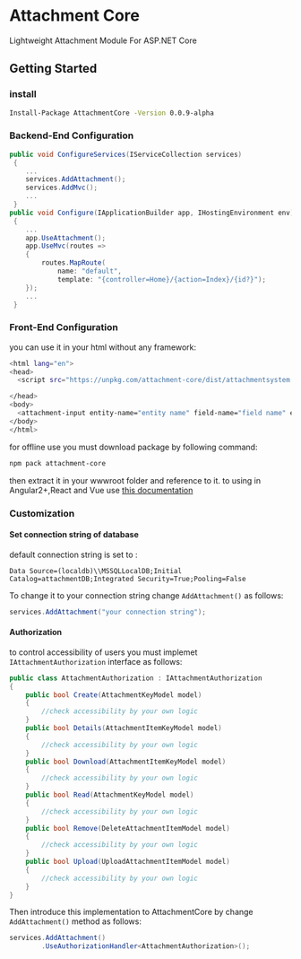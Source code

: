# Attachment Core

Lightweight Attachment Module For ASP.NET Core 
## Getting Started

### install

```bash
Install-Package AttachmentCore -Version 0.0.9-alpha
```

### Backend-End Configuration

```c#
public void ConfigureServices(IServiceCollection services)
 {
    ...
    services.AddAttachment();
    services.AddMvc();
    ...
 }
public void Configure(IApplicationBuilder app, IHostingEnvironment env)
 {
    ...
    app.UseAttachment();
    app.UseMvc(routes =>
    {
        routes.MapRoute(
            name: "default",
            template: "{controller=Home}/{action=Index}/{id?}");
    });
    ...
 }
```

### Front-End Configuration

you can use it in your html without any framework:

```bash
<html lang="en">
<head>
  <script src="https://unpkg.com/attachment-core/dist/attachmentsystem.js"></script>

</head>
<body>
  <attachment-input entity-name="entity name" field-name="field name" entity-id="entity id"></attachment-input>
</body>
</html>
```

for offline use you must download package by following command:
```bash
npm pack attachment-core
```

 then extract it in your wwwroot folder and reference to it. to using in Angular2+,React and Vue use [this documentation](https://github.com/attachmentcore/attachment-core/tree/master/AttachmentCore.Component)  

### Customization

#### Set connection string of database
default  connection string is set to :
```
Data Source=(localdb)\\MSSQLLocalDB;Initial Catalog=attachmentDB;Integrated Security=True;Pooling=False
```
To change it to your connection string change `AddAttachment()` as follows:
```csharp
services.AddAttachment("your connection string");
```
#### Authorization

to control accessibility of users you must implemet `IAttachmentAuthorization` interface as follows:
```csharp
public class AttachmentAuthorization : IAttachmentAuthorization
{
    public bool Create(AttachmentKeyModel model)
    {
        //check accessibility by your own logic 
    }
    public bool Details(AttachmentItemKeyModel model)
    {
        //check accessibility by your own logic
    }
    public bool Download(AttachmentItemKeyModel model)
    {
        //check accessibility by your own logic
    }
    public bool Read(AttachmentKeyModel model)
    {
        //check accessibility by your own logic
    }
    public bool Remove(DeleteAttachmentItemModel model)
    {
        //check accessibility by your own logic
    }
    public bool Upload(UploadAttachmentItemModel model)
    {
        //check accessibility by your own logic
    }
}
```

Then introduce this implementation to AttachmentCore by change `AddAttachment()` method as follows:

```csharp
services.AddAttachment()
        .UseAuthorizationHandler<AttachmentAuthorization>();
```